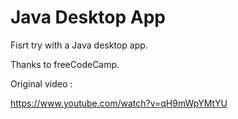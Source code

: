 # Java Desktop App

Fisrt try with a Java desktop app.

Thanks to freeCodeCamp.

Original video :

https://www.youtube.com/watch?v=qH9mWpYMtYU